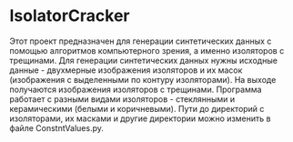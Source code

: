 # IsolatorCracker
Этот проект предназначен для генерации синтетических данных с помощью алгоритмов компьютерного зрения, а именно изоляторов с трещинами.
Для генерации синтетических данных нужны исходные данные - двухмерные изображения изоляторов и их масок (изображения с выделенными по контуру изоляторами).
На выходе получаются изображения изоляторов с трещинами.
Программа работает с разными видами изоляторов - стеклянными и керамическими (белыми и коричневыми).
Пути до директорий с изоляторами, их масками и другие директории можно изменить в файле ConstntValues.py.
